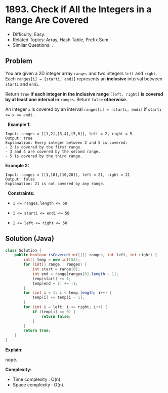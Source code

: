 # 1893. Check if All the Integers in a Range Are Covered

- Difficulty: Easy.
- Related Topics: Array, Hash Table, Prefix Sum.
- Similar Questions: .

## Problem

You are given a 2D integer array ```ranges``` and two integers ```left``` and ```right```. Each ```ranges[i] = [starti, endi]``` represents an **inclusive** interval between ```starti``` and ```endi```.

Return ```true``` **if each integer in the inclusive range** ```[left, right]``` **is covered by **at least one** interval in** ```ranges```. Return ```false``` **otherwise**.

An integer ```x``` is covered by an interval ```ranges[i] = [starti, endi]``` if ```starti <= x <= endi```.

 
**Example 1:**

```
Input: ranges = [[1,2],[3,4],[5,6]], left = 2, right = 5
Output: true
Explanation: Every integer between 2 and 5 is covered:
- 2 is covered by the first range.
- 3 and 4 are covered by the second range.
- 5 is covered by the third range.
```

**Example 2:**

```
Input: ranges = [[1,10],[10,20]], left = 21, right = 21
Output: false
Explanation: 21 is not covered by any range.
```

 
**Constraints:**


	
- ```1 <= ranges.length <= 50```
	
- ```1 <= starti <= endi <= 50```
	
- ```1 <= left <= right <= 50```



## Solution (Java)

```java
class Solution {
    public boolean isCovered(int[][] ranges, int left, int right) {
        int[] temp = new int[52];
        for (int[] range : ranges) {
            int start = range[0];
            int end = range[ranges[0].length - 1];
            temp[start] += 1;
            temp[end + 1] += -1;
        }
        for (int i = 1; i < temp.length; i++) {
            temp[i] += temp[i - 1];
        }
        for (int i = left; i <= right; i++) {
            if (temp[i] == 0) {
                return false;
            }
        }
        return true;
    }
}
```

**Explain:**

nope.

**Complexity:**

* Time complexity : O(n).
* Space complexity : O(n).
